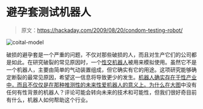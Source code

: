 # 避孕套测试机器人

> 原文：<https://hackaday.com/2009/08/20/condom-testing-robot/>

![coital-model](img/0876f3ab3861e8289bec55eeeac0bc20.png "coital-model")

破损的避孕套是一个严重的问题，不仅对那些破损的人，而且对生产它们的公司都是如此。在研究破裂的常见原因时，一个[性交机器人](http://www.boingboing.net/2009/08/19/coital-model-machine.html)被用来模拟使用。虽然它不是一个机器人，主要由简单的气动装置组成，但它确实有它的用途。这项研究能够确定断裂的最常见原因，希望这一信息将导致更少的发生。[机器人确实存在于性产业中，而且不仅仅是在那种推测性的未来性爱机器人的意义上。为什么在](http://farm1.static.flickr.com/181/399425428_6b23376e0a.jpg)[大图](http://hackaday.com/2009/08/12/the-big-picture-more-robots/)中没有任何有性背景的机器人？评论可能会转向未来的技术和可能性，但我们很好奇目前有什么，机器人如何帮助这个行业。